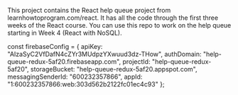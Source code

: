 This project contains the React help queue project from learnhowtoprogram.com/react. It has all the code through the first three weeks of the React course. You can use this repo to work on the help queue starting in Week 4 (React with NoSQL).

const firebaseConfig = {
  apiKey: "AIzaSyC2VfDafN4cZYr3MUdpzYXwuud3dz-THow",
  authDomain: "help-queue-redux-5af20.firebaseapp.com",
  projectId: "help-queue-redux-5af20",
  storageBucket: "help-queue-redux-5af20.appspot.com",
  messagingSenderId: "600232357866",
  appId: "1:600232357866:web:303d562b2122fc01ec4c93"
};
